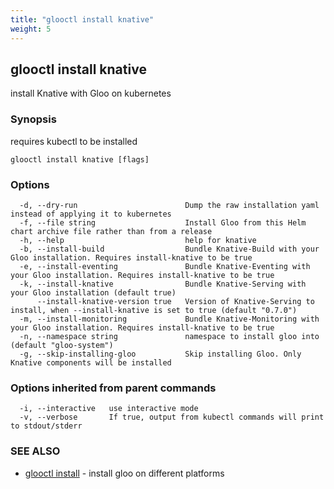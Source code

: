 ```yaml
---
title: "glooctl install knative"
weight: 5
---
```

## glooctl install knative

install Knative with Gloo on kubernetes

### Synopsis

requires kubectl to be installed

```
glooctl install knative [flags]
```

### Options

```
  -d, --dry-run                        Dump the raw installation yaml instead of applying it to kubernetes
  -f, --file string                    Install Gloo from this Helm chart archive file rather than from a release
  -h, --help                           help for knative
  -b, --install-build                  Bundle Knative-Build with your Gloo installation. Requires install-knative to be true
  -e, --install-eventing               Bundle Knative-Eventing with your Gloo installation. Requires install-knative to be true
  -k, --install-knative                Bundle Knative-Serving with your Gloo installation (default true)
      --install-knative-version true   Version of Knative-Serving to install, when --install-knative is set to true (default "0.7.0")
  -m, --install-monitoring             Bundle Knative-Monitoring with your Gloo installation. Requires install-knative to be true
  -n, --namespace string               namespace to install gloo into (default "gloo-system")
  -g, --skip-installing-gloo           Skip installing Gloo. Only Knative components will be installed
```

### Options inherited from parent commands

```
  -i, --interactive   use interactive mode
  -v, --verbose       If true, output from kubectl commands will print to stdout/stderr
```

### SEE ALSO

* [glooctl install](../glooctl_install)	 - install gloo on different platforms

